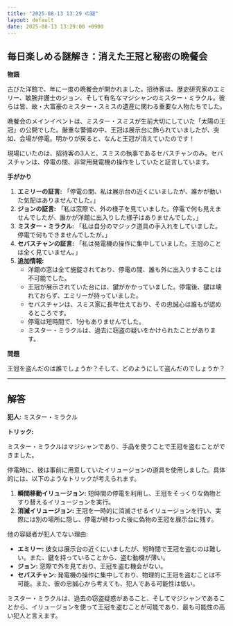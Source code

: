 ```yaml
---
title: "2025-08-13 13:29 の謎"
layout: default
date: 2025-08-13 13:29:00 +0900
---
```

## 毎日楽しめる謎解き：消えた王冠と秘密の晩餐会

**物語**

古びた洋館で、年に一度の晩餐会が開かれました。招待客は、歴史研究家のエミリー、敏腕弁護士のジョン、そして有名なマジシャンのミスター・ミラクル。彼らは皆、故・大富豪のミスター・スミスの遺産に関わる重要な人物たちでした。

晩餐会のメインイベントは、ミスター・スミスが生前大切にしていた「太陽の王冠」の公開でした。厳重な警備の中、王冠は展示台に飾られていましたが、突如、会場が停電。明かりが戻ると、なんと王冠が消えていたのです！

現場にいたのは、招待客の3人と、スミスの執事であるセバスチャンのみ。セバスチャンは、停電の間、非常用発電機の操作をしていたと証言しています。

**手がかり**

1.  **エミリーの証言:** 「停電の間、私は展示台の近くにいましたが、誰かが動いた気配はありませんでした。」
2.  **ジョンの証言:** 「私は窓際で、外の様子を見ていました。停電で何も見えませんでしたが、誰かが洋館に出入りした様子はありませんでした。」
3.  **ミスター・ミラクル:** 「私は自分のマジック道具の手入れをしていました。停電で何もできませんでしたが。」
4.  **セバスチャンの証言:** 「私は発電機の操作に集中していました。王冠のことは全く見ていません。」
5.  **追加情報:**
    *   洋館の窓は全て施錠されており、停電の間、誰も外に出入りすることは不可能でした。
    *   王冠が展示されていた台には、鍵がかかっていました。停電後、鍵は壊れておらず、エミリーが持っていました。
    *   セバスチャンは、スミス家に長年仕えており、その忠誠心は誰もが認めるところです。
    *   停電は短時間で、1分もありませんでした。
    *   ミスター・ミラクルは、過去に窃盗の疑いをかけられたことがあります。

**問題**

王冠を盗んだのは誰でしょうか？そして、どのようにして盗んだのでしょうか？

---

## 解答

**犯人:** ミスター・ミラクル

**トリック:**

ミスター・ミラクルはマジシャンであり、手品を使うことで王冠を盗むことができました。

停電時に、彼は事前に用意していたイリュージョンの道具を使用しました。具体的には、以下のようなトリックが考えられます。

1. **瞬間移動イリュージョン:** 短時間の停電を利用し、王冠をそっくりな偽物とすり替えるイリュージョンを実行。
2. **消滅イリュージョン:** 王冠を一時的に消滅させるイリュージョンを行い、実際には別の場所に隠し、停電が終わった後に偽物の王冠を展示台に残す。

他の容疑者が犯人でない理由:

*   **エミリー:** 彼女は展示台の近くにいましたが、短時間で王冠を盗むのは難しい。また、鍵を持っていることから、盗む動機が薄い。
*   **ジョン:** 窓際で外を見ており、王冠を盗む機会がない。
*   **セバスチャン:** 発電機の操作に集中しており、物理的に王冠を盗むことは不可能。また、彼の忠誠心から考えても、犯人である可能性は低い。

ミスター・ミラクルは、過去の窃盗疑惑があること、そしてマジシャンであることから、イリュージョンを使って王冠を盗むことが可能であり、最も可能性の高い犯人と言えます。
